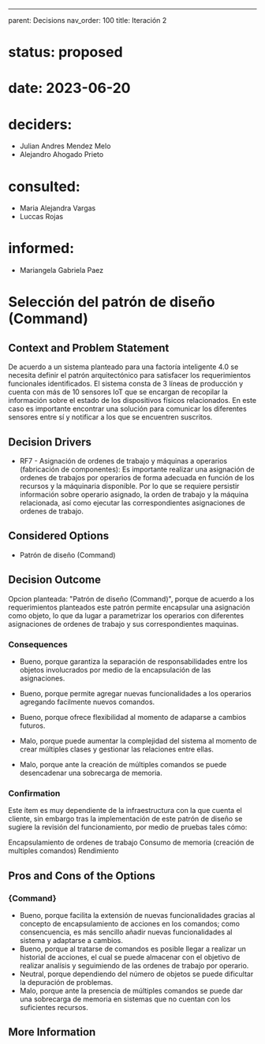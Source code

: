 ---
parent: Decisions
nav_order: 100
title: Iteración 2

# status: proposed
# date: 2023-06-20
# deciders: 
  * Julian Andres Mendez Melo
  * Alejandro Ahogado Prieto 
# consulted: 
  * Maria Alejandra Vargas
  * Luccas Rojas
# informed:
  * Mariangela Gabriela Paez

# Selección del patrón de diseño (Command)

## Context and Problem Statement

De acuerdo a un sistema planteado para una factoría inteligente 4.0 se necesita definir el patrón arquitectónico para satisfacer los requerimientos funcionales identificados. El sistema consta de 3 líneas de producción y cuenta con más de 10 sensores IoT que se encargan de recopilar la información sobre el estado de los dispositivos físicos relacionados. En este caso es importante encontrar una solución para comunicar los diferentes sensores entre sí y notificar a los que se encuentren suscritos. 

## Decision Drivers

* RF7 - Asignación de ordenes de trabajo y máquinas a operarios (fabricación de componentes): Es importante realizar una asignación de ordenes de trabajos por operarios de forma adecuada en función de los recursos y la máquinaria disponible. Por lo que se requiere persistir información sobre operario asignado, la orden de trabajo y la máquina relacionada, así como ejecutar las correspondientes asignaciones de ordenes de trabajo. 

## Considered Options

* Patrón de diseño (Command)

## Decision Outcome

Opcion planteada: "Patrón de diseño (Command)", porque de acuerdo a los requerimientos planteados este patrón permite encapsular una asignación como objeto, lo que da lugar a parametrizar los operarios con diferentes asignaciones de ordenes de trabajo y sus correspondientes maquinas.

### Consequences
* Bueno, porque garantiza la separación de responsabilidades entre los objetos involucrados por medio de la encapsulación de las asignaciones. 
* Bueno, porque permite agregar nuevas funcionalidades a los operarios agregando facilmente nuevos comandos. 
* Bueno, porque ofrece flexibilidad al momento de adaparse a cambios futuros. 

* Malo, porque puede aumentar la complejidad del sistema al momento de crear múltiples clases y gestionar las relaciones entre ellas.
* Malo, porque ante la creación de múltiples comandos se puede desencadenar una sobrecarga de memoria.
   
### Confirmation
Este ítem es muy dependiente de la infraestructura con la que cuenta el cliente, sin embargo tras la implementación de este patrón de diseño se sugiere la revisión del funcionamiento, por medio de pruebas tales cómo:

Encapsulamiento de ordenes de trabajo
Consumo de memoria (creación de multiples comandos)
Rendimiento 

## Pros and Cons of the Options

### {Command}

* Bueno, porque facilita la extensión de nuevas funcionalidades gracias al concepto de encapsulamiento de acciones en los comandos; como consencuencia, es más sencillo añadir nuevas funcionalidades al sistema y adaptarse a cambios.
* Bueno, porque al tratarse de comandos es posible llegar a realizar un historial de acciones, el cual se puede almacenar con el objetivo de realizar analísis y seguimiendo de las ordenes de trabajo por operario.
* Neutral, porque dependiendo del número de objetos se puede dificultar la depuración de problemas. 
* Malo, porque ante la presencia de múltiples comandos se puede dar una sobrecarga de memoria en sistemas que no cuentan con los suficientes recursos.

## More Information
